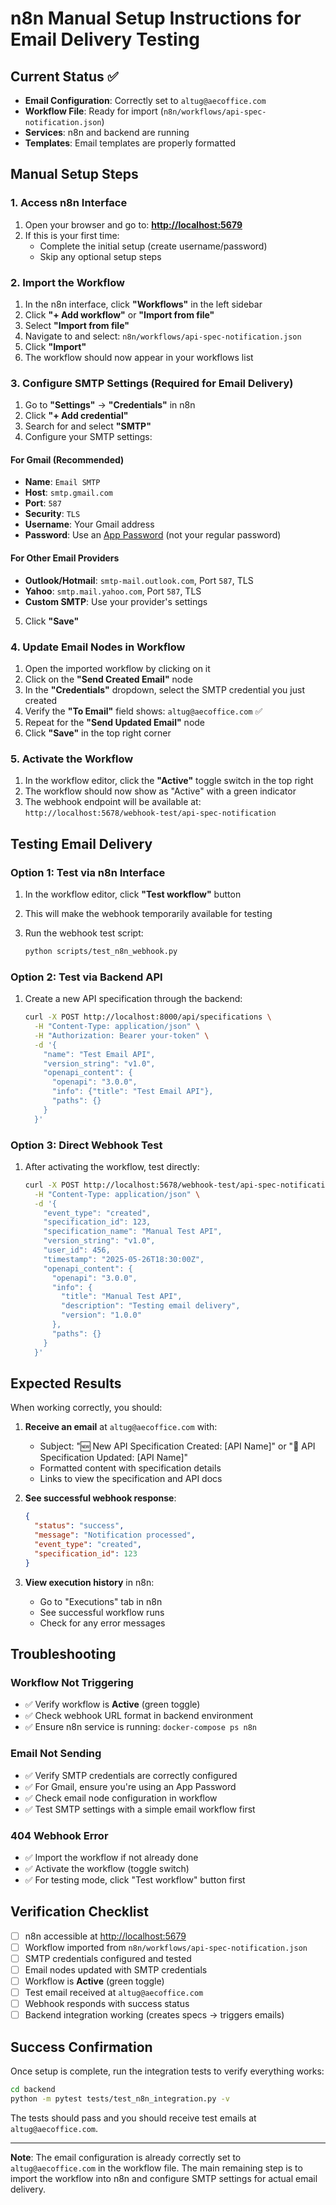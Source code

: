 # n8n Manual Setup Instructions for Email Delivery Testing

## Current Status ✅

- **Email Configuration**: Correctly set to `altug@aecoffice.com`
- **Workflow File**: Ready for import (`n8n/workflows/api-spec-notification.json`)
- **Services**: n8n and backend are running
- **Templates**: Email templates are properly formatted

## Manual Setup Steps

### 1. Access n8n Interface

1. Open your browser and go to: **<http://localhost:5679>**
2. If this is your first time:
   - Complete the initial setup (create username/password)
   - Skip any optional setup steps

### 2. Import the Workflow

1. In the n8n interface, click **"Workflows"** in the left sidebar
2. Click **"+ Add workflow"** or **"Import from file"**
3. Select **"Import from file"**
4. Navigate to and select: `n8n/workflows/api-spec-notification.json`
5. Click **"Import"**
6. The workflow should now appear in your workflows list

### 3. Configure SMTP Settings (Required for Email Delivery)

1. Go to **"Settings"** → **"Credentials"** in n8n
2. Click **"+ Add credential"**
3. Search for and select **"SMTP"**
4. Configure your SMTP settings:

#### For Gmail (Recommended)

- **Name**: `Email SMTP`
- **Host**: `smtp.gmail.com`
- **Port**: `587`
- **Security**: `TLS`
- **Username**: Your Gmail address
- **Password**: Use an [App Password](https://support.google.com/accounts/answer/185833) (not your regular password)

#### For Other Email Providers

- **Outlook/Hotmail**: `smtp-mail.outlook.com`, Port `587`, TLS
- **Yahoo**: `smtp.mail.yahoo.com`, Port `587`, TLS
- **Custom SMTP**: Use your provider's settings

5. Click **"Save"**

### 4. Update Email Nodes in Workflow

1. Open the imported workflow by clicking on it
2. Click on the **"Send Created Email"** node
3. In the **"Credentials"** dropdown, select the SMTP credential you just created
4. Verify the **"To Email"** field shows: `altug@aecoffice.com` ✅
5. Repeat for the **"Send Updated Email"** node
6. Click **"Save"** in the top right corner

### 5. Activate the Workflow

1. In the workflow editor, click the **"Active"** toggle switch in the top right
2. The workflow should now show as "Active" with a green indicator
3. The webhook endpoint will be available at: `http://localhost:5678/webhook-test/api-spec-notification`

## Testing Email Delivery

### Option 1: Test via n8n Interface

1. In the workflow editor, click **"Test workflow"** button
2. This will make the webhook temporarily available for testing
3. Run the webhook test script:

   ```bash
   python scripts/test_n8n_webhook.py
   ```

### Option 2: Test via Backend API

1. Create a new API specification through the backend:

   ```bash
   curl -X POST http://localhost:8000/api/specifications \
     -H "Content-Type: application/json" \
     -H "Authorization: Bearer your-token" \
     -d '{
       "name": "Test Email API",
       "version_string": "v1.0",
       "openapi_content": {
         "openapi": "3.0.0",
         "info": {"title": "Test Email API"},
         "paths": {}
       }
     }'
   ```

### Option 3: Direct Webhook Test

1. After activating the workflow, test directly:

   ```bash
   curl -X POST http://localhost:5678/webhook-test/api-spec-notification \
     -H "Content-Type: application/json" \
     -d '{
       "event_type": "created",
       "specification_id": 123,
       "specification_name": "Manual Test API",
       "version_string": "v1.0",
       "user_id": 456,
       "timestamp": "2025-05-26T18:30:00Z",
       "openapi_content": {
         "openapi": "3.0.0",
         "info": {
           "title": "Manual Test API",
           "description": "Testing email delivery",
           "version": "1.0.0"
         },
         "paths": {}
       }
     }'
   ```

## Expected Results

When working correctly, you should:

1. **Receive an email** at `altug@aecoffice.com` with:
   - Subject: "🆕 New API Specification Created: [API Name]" or "📝 API Specification Updated: [API Name]"
   - Formatted content with specification details
   - Links to view the specification and API docs

2. **See successful webhook response**:

   ```json
   {
     "status": "success",
     "message": "Notification processed",
     "event_type": "created",
     "specification_id": 123
   }
   ```

3. **View execution history** in n8n:
   - Go to "Executions" tab in n8n
   - See successful workflow runs
   - Check for any error messages

## Troubleshooting

### Workflow Not Triggering

- ✅ Verify workflow is **Active** (green toggle)
- ✅ Check webhook URL format in backend environment
- ✅ Ensure n8n service is running: `docker-compose ps n8n`

### Email Not Sending

- ✅ Verify SMTP credentials are correctly configured
- ✅ For Gmail, ensure you're using an App Password
- ✅ Check email node configuration in workflow
- ✅ Test SMTP settings with a simple email workflow first

### 404 Webhook Error

- ✅ Import the workflow if not already done
- ✅ Activate the workflow (toggle switch)
- ✅ For testing mode, click "Test workflow" button first

## Verification Checklist

- [ ] n8n accessible at <http://localhost:5679>
- [ ] Workflow imported from `n8n/workflows/api-spec-notification.json`
- [ ] SMTP credentials configured and tested
- [ ] Email nodes updated with SMTP credentials
- [ ] Workflow is **Active** (green toggle)
- [ ] Test email received at `altug@aecoffice.com`
- [ ] Webhook responds with success status
- [ ] Backend integration working (creates specs → triggers emails)

## Success Confirmation

Once setup is complete, run the integration tests to verify everything works:

```bash
cd backend
python -m pytest tests/test_n8n_integration.py -v
```

The tests should pass and you should receive test emails at `altug@aecoffice.com`.

---

**Note**: The email configuration is already correctly set to `altug@aecoffice.com` in the workflow file. The main remaining step is to import the workflow into n8n and configure SMTP settings for actual email delivery.
